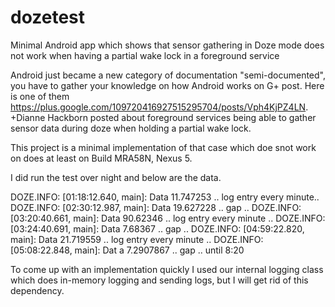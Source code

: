 # dozetest
Minimal Android app which shows that sensor gathering in Doze mode does not work when having a partial wake lock in a foreground service

Android just became a new category of documentation "semi-documented", you have to gather your knowledge on how Android works on G+ post.
Here is one of them https://plus.google.com/109720416927515295704/posts/Vph4KjPZ4LN.
+Dianne Hackborn posted about foreground services being able to gather sensor data during doze when holding a partial wake lock.

This project is a minimal implementation of that case which doe snot work on does at least on Build MRA58N, Nexus 5.

I did run the test over night and below are the data. 

DOZE.INFO: [01:18:12.640, main]: Data 11.747253
.. log entry every minute..
DOZE.INFO: [02:30:12.987, main]: Data 19.627228
.. gap ..
DOZE.INFO: [03:20:40.661, main]: Data 90.62346
.. log entry every minute ..
DOZE.INFO: [03:24:40.691, main]: Data 7.68367
.. gap ..
DOZE.INFO: [04:59:22.820, main]: Data 21.719559
.. log entry every minute ..
DOZE.INFO: [05:08:22.848, main]: Dat a 7.2907867
.. gap .. until 8:20

To come up with an implementation quickly I used our internal logging class which does in-memory logging and sending logs, but I will get rid of this dependency.﻿
